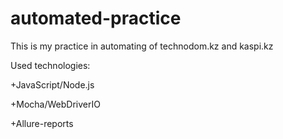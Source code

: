 # automated-practice
This is my practice in automating of technodom.kz and kaspi.kz
  
  Used technologies:
  
  +JavaScript/Node.js
  
  +Mocha/WebDriverIO
  
  +Allure-reports
